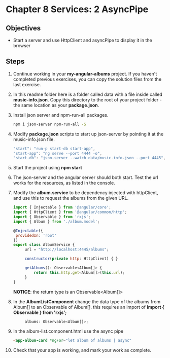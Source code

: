 # Chapter 8 Services: 2 AsyncPipe

## Objectives

- Start a server and use HttpClient and asyncPipe to display it in the browser

## Steps

1. Continue working in your **my-angular-albums** project. If you haven't completed previous exercises, you can copy the solution files from the last exercise.

2. In this readme folder here is a folder called data with a file inside called **music-info.json**. Copy this directory to the root of your project folder - the same location as your **package.json**.

3. Install json server and npm-run-all packages.

   ```bash
   npm i json-server npm-run-all -S
   ```

4. Modify **package.json** scripts to start up json-server by pointing it at the music-info.json file.

   ```javascript
   "start": "run-p start-db start-app",
   "start-app": "ng serve --port 4444 -o",
   "start-db": "json-server --watch data/music-info.json --port 4445",
   ```

5. Start the project using **npm start**

6. The json-server and the angular server should both start. Test the url works for the resources, as listed in the console.

7. Modify the **album.service** to be dependency injected with httpClient, and use this to request the albums from the given URL.

   ```javascript
   import { Injectable } from '@angular/core';
   import { HttpClient } from '@angular/common/http';
   import { Observable } from 'rxjs';
   import { Album } from './album.model';

   @Injectable({
    providedIn: 'root'
   })
   export class AlbumService {
        url = "http://localhost:4445/albums";

        constructor(private http: HttpClient) { }

        getAlbums(): Observable<Album[]> {
            return this.http.get<Album[]>(this.url);
        }
   }

   ```

   **NOTICE**: the return type is an Observable<Album[]>

8. In the **AlbumListComponent** change the data type of the albums from Album[] to an Observable of Album[]. this requires an import of **import { Observable } from 'rxjs';**

   ```javascript
        albums: Observable<Album[]>;
   ```

9. In the album-list.component.html use the async pipe

   ```html
   <app-album-card *ngFor="let album of albums | async"
   ```

10. Check that your app is working, and mark your work as complete.
